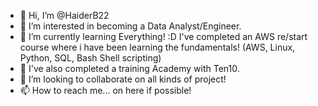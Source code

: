 - 👋 Hi, I’m @HaiderB22
- 👀 I’m interested in becoming a Data Analyst/Engineer. 
- 🌱 I’m currently learning Everything! :D I've completed an AWS re/start course where i have been learning the fundamentals! (AWS, Linux, Python, SQL, Bash Shell scripting)
- 🌱 I've also completed a training Academy with Ten10.
- 💞️ I’m looking to collaborate on all kinds of project!
- 📫 How to reach me... on here if possible!

<!---
HaiderB22/HaiderB22 is a ✨ special ✨ repository because its `README.md` (this file) appears on your GitHub profile.
You can click the Preview link to take a look at your changes.
--->
